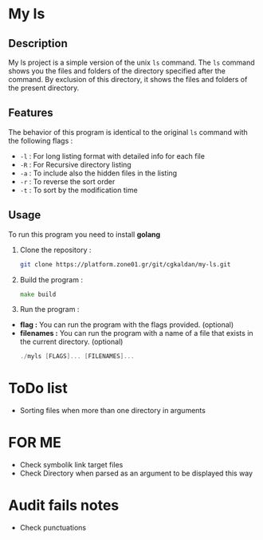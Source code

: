 # My ls

## Description
My ls project is a simple version of the unix `ls` command.
The `ls` command shows you the files and folders of the directory specified after the command.  By exclusion of this directory, it shows the files and folders of the present directory.

## Features
The behavior of this program is identical to the original `ls` command with the following flags :   
- `-l` : For long listing format with detailed info for each file
- `-R` : For Recursive directory listing
- `-a` : To include also the hidden files in the listing
- `-r` : To reverse the sort order
- `-t` : To sort by the modification time

## Usage
To run this program you need to install **golang**
1. Clone the repository :
    ```bash
    git clone https://platform.zone01.gr/git/cgkaldan/my-ls.git
2. Build the program :
    ```go
   make build
   ```
3. Run the program :
- **flag :** You can run the program with the flags provided. (optional)
- **filenames :** You can run the program with a name of a file that exists in the current directory. (optional)
    ```go
    ./myls [FLAGS]... [FILENAMES]...
    ```
# ToDo list
- Sorting files when more than one directory in arguments

# FOR ME
- Check symbolik link target files
- Check Directory when parsed as an argument to be displayed this way

# Audit fails notes
- Check punctuations